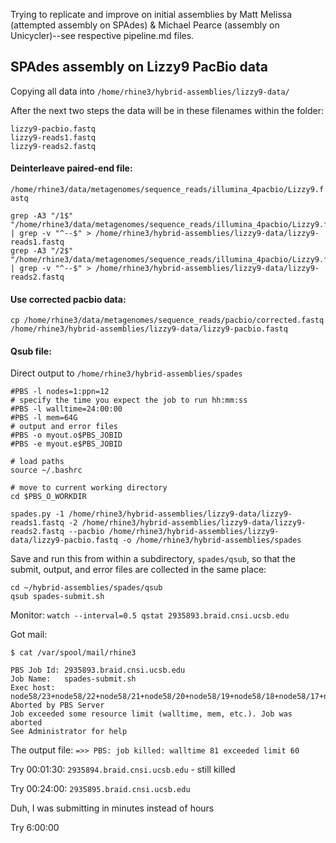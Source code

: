 Trying to replicate and improve on initial assemblies by Matt Melissa (attempted assembly on SPAdes) & Michael Pearce (assembly on Unicycler)--see respective pipeline.md files.

## SPAdes assembly on Lizzy9 PacBio data
Copying all data into `/home/rhine3/hybrid-assemblies/lizzy9-data/`

After the next two steps the data will be in these filenames within the folder:
```
lizzy9-pacbio.fastq
lizzy9-reads1.fastq
lizzy9-reads2.fastq
```

#### Deinterleave paired-end file:
`/home/rhine3/data/metagenomes/sequence_reads/illumina_4pacbio/Lizzy9.fastq`

```
grep -A3 "/1$" "/home/rhine3/data/metagenomes/sequence_reads/illumina_4pacbio/Lizzy9.fastq" | grep -v "^--$" > /home/rhine3/hybrid-assemblies/lizzy9-data/lizzy9-reads1.fastq
grep -A3 "/2$" "/home/rhine3/data/metagenomes/sequence_reads/illumina_4pacbio/Lizzy9.fastq" | grep -v "^--$" > /home/rhine3/hybrid-assemblies/lizzy9-data/lizzy9-reads2.fastq
```

#### Use corrected pacbio data:
`cp /home/rhine3/data/metagenomes/sequence_reads/pacbio/corrected.fastq 
/home/rhine3/hybrid-assemblies/lizzy9-data/lizzy9-pacbio.fastq`


#### Qsub file:

Direct output to `/home/rhine3/hybrid-assemblies/spades`

```
#PBS -l nodes=1:ppn=12
# specify the time you expect the job to run hh:mm:ss
#PBS -l walltime=24:00:00
#PBS -l mem=64G
# output and error files
#PBS -o myout.o$PBS_JOBID
#PBS -e myout.e$PBS_JOBID

# load paths
source ~/.bashrc

# move to current working directory
cd $PBS_O_WORKDIR

spades.py -1 /home/rhine3/hybrid-assemblies/lizzy9-data/lizzy9-reads1.fastq -2 /home/rhine3/hybrid-assemblies/lizzy9-data/lizzy9-reads2.fastq --pacbio /home/rhine3/hybrid-assemblies/lizzy9-data/lizzy9-pacbio.fastq -o /home/rhine3/hybrid-assemblies/spades

```

Save and run this from within a subdirectory, `spades/qsub`, so that the submit, output, and error files are collected in the same place:

```
cd ~/hybrid-assemblies/spades/qsub
qsub spades-submit.sh
```

Monitor:
`watch --interval=0.5 qstat 2935893.braid.cnsi.ucsb.edu`

Got mail:
```
$ cat /var/spool/mail/rhine3

PBS Job Id: 2935893.braid.cnsi.ucsb.edu
Job Name:   spades-submit.sh
Exec host:  node58/23+node58/22+node58/21+node58/20+node58/19+node58/18+node58/17+node58/16+node58/15+node58/14+node58/13+node58/12
Aborted by PBS Server
Job exceeded some resource limit (walltime, mem, etc.). Job was aborted
See Administrator for help

```

The output file:
`=>> PBS: job killed: walltime 81 exceeded limit 60`

Try 00:01:30: `2935894.braid.cnsi.ucsb.edu` - still killed

Try 00:24:00: `2935895.braid.cnsi.ucsb.edu`

Duh, I was submitting in minutes instead of hours

Try 6:00:00
